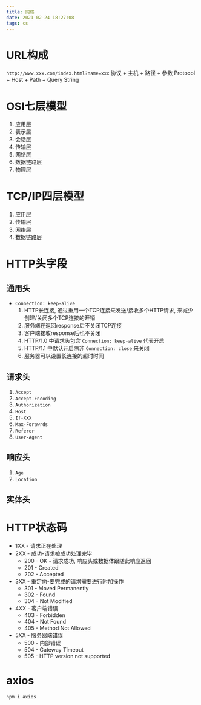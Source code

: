 ```yaml
---
title: 网络
date: 2021-02-24 18:27:08
tags: cs
---
```


# URL构成

`http://www.xxx.com/index.html?name=xxx`
协议 + 主机 + 路径 + 参数
Protocol + Host + Path + Query String

# OSI七层模型

1. 应用层
2. 表示层
3. 会话层
4. 传输层
5. 网络层
6. 数据链路层
7. 物理层

# TCP/IP四层模型

1. 应用层
2. 传输层
3. 网络层
4. 数据链路层

# HTTP头字段

## 通用头

- `Connection: keep-alive`
   1. HTTP长连接, 通过重用一个TCP连接来发送/接收多个HTTP请求, 来减少创建/关闭多个TCP连接的开销
   2. 服务端在返回response后不关闭TCP连接
   3. 客户端接收response后也不关闭
   4. HTTP/1.0 中请求头包含 `Connection: keep-alive` 代表开启
   5. HTTP/1.1 中默认开启除非 `Connection: close` 来关闭
   6. 服务器可以设置长连接的超时时间

## 请求头

1. `Accept`
2. `Accept-Encoding`
3. `Authorization`
4. `Host`
5. `If-XXX`
6. `Max-Forawrds`
7. `Referer`
8. `User-Agent`

## 响应头

1. `Age`
2. `Location`

## 实体头

# HTTP状态码

- 1XX - 请求正在处理
- 2XX - 成功-请求被成功处理完毕
  - 200 - OK - 请求成功, 响应头或数据体跟随此响应返回
  - 201 - Created
  - 202 - Accepted
- 3XX - 重定向-要完成的请求需要进行附加操作
  - 301 - Moved Permanently
  - 302 - Found
  - 304 - Not Modified
- 4XX - 客户端错误
  - 403 - Forbidden
  - 404 - Not Found
  - 405 - Method Not Allowed
- 5XX - 服务器端错误
  - 500 - 内部错误
  - 504 - Gateway Timeout
  - 505 - HTTP version not supported

# axios
```
npm i axios
```



